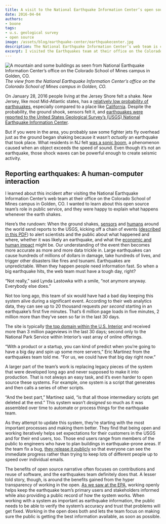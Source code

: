 ```yaml
---
title: A visit to the National Earthquake Information Center’s open source team
date: 2016-04-04
authors:
- boone
tags:
- u.s. geological survey
- open source
image: /assets/blog/earthquake-center/earthquakecenter.jpg
description: The National Earthquake Information Center’s web team is committed to open source. By building in the open, they ensure the public gets information about seismic activity within minutes of the ground starting to shake.
excerpt: I visited the Earthquakes team at their office on the Colorado School of Mines campus in Golden, CO, to learn about this open source team’s role in public service.
---
```


![A mountain and some buildings as seen from National Earthquake Information Center’s office on the Colorado School of Mines campus in Golden, CO.]({{site.baseurl}}/assets/blog/earthquake-center/earthquakecenter.jpg)
*The view from the National Earthquake Information Center’s office on the Colorado School of Mines campus in Golden, CO.*

On January 28, 2016 people living at the Jersey Shore felt a shake. New
Jersey, like most Mid-Atlantic states, has a [relatively low
probability of
earthquakes](http://earthquake.usgs.gov/earthquakes/states/new_jersey/hazards.php),
especially compared to a place like
[California](http://earthquake.usgs.gov/earthquakes/states/california/hazards.php).
Despite the probability, the ground shook, sensors felt it, and
[earthquakes were reported to the United States Geological Survey’s
(USGS) National Earthquake Information
Center](http://earthquake.usgs.gov/earthquakes/eventpage/us20004vbk#general_region).

But if you were in the area, you probably saw some fighter jets fly
overhead just as the ground began shaking because it wasn’t *actually*
an earthquake that took place. What residents in NJ felt [was a sonic
boom](http://www.nj.com/news/index.ssf/2016/01/shaking_in_nj_was_likely_a_sonic_boom_usgs_says.html),
a phenomenon caused when an object exceeds the speed of sound. Even
though it’s not an earthquake, those shock waves can be powerful enough
to create seismic activity.

Reporting earthquakes: A human-computer interaction
---------------------------------------------------

I learned about this incident after visiting the National Earthquake
Information Center’s web team at their office on the Colorado School of
Mines campus in Golden, CO. I wanted to learn about this open source
team’s role in public service, and they were happy to explain what
happens whenever the earth shakes.

Here’s the rundown: When the ground shakes,
[sensors](http://earthquake.usgs.gov/monitoring/?source=sitenav) and
[humans](http://earthquake.usgs.gov/data/dyfi/) around the world send
reports to the USGS, kicking off a chain of events ([described in this
PDF](http://pubs.usgs.gov/of/2015/1120/ofr20151120.pdf)) to alert
scientists and the public about what happened and where, whether it was
likely an earthquake, and what the [economic and human
impact](http://earthquake.usgs.gov/earthquakes/eventpage/us20004y6h#impact_pager)
might be. Our understanding of the event then becomes more accurate as
more and more data trickle in. Large earthquakes can cause hundreds of
millions of dollars in damage, take hundreds of lives, and trigger other
disasters like fires and tsunami. Earthquakes are unpredictable. When
they happen people need information fast. So when a big earthquake hits,
the web team must have a tough day, right?

“Not really,” said Lynda Lastowka with a smile, “not anymore anyway.
Everybody else does.”

Not too long ago, this team of six would have had a bad day keeping this
system alive during a significant event. According to their web
analytics data, they can see up to 20 thousand requests *per second*
starting in an earthquake’s first five minutes. That’s 6 million page
loads in five minutes, 2 million more than they’ve seen so far in the
last 30 days.

The site is typically [the top domain within the U.S.
Interior](https://analytics.usa.gov/interior/) and received more than 3
million pageviews in the last 30 days; second only to the National Park
Service within Interior’s vast array of online offerings.

“With a product or a startup, you can kind of predict when you’re going
to have a big day and spin up some more servers,” Eric Martinez from the
earthquakes team told me. “For us, we could have that big day right
now.”

A larger part of the team’s work is replacing legacy pieces of the
system that were developed long ago and never supposed to make it into
production. That is not always an easy task, and it’s even harder to
open source these systems. For example, one system is a script that
generates and then calls a series of other scripts.

“And the best part,” Martinez said, “is that all those intermediary
scripts get deleted at the end.” This system wasn’t *designed* so much
as it was assembled over time to automate or process things for the
earthquake team.

As they attempt to update this system, they’re starting with the most
important processes and making them better. They find that being open
and working iteratively helps set expectations for their customers in
the USGS and for their end users, too. Those end users range from
members of the public to engineers who have to plan buildings in
earthquake-prone areas. If the team fix a bug, [they release it
publicly](https://github.com/usgs/earthquake-eventpages/releases) so
that everyone can see the immediate progress rather than trying to keep
lots of different people up to speed over individual emails.

The benefits of open source narrative often focuses on contributions and
reuse of software, and the earthquakes team definitely does that. A
lesser told story, though, is around the benefits gained from the hyper
transparency of working in the open. [As we saw at the
EPA](https://18f.gsa.gov/2015/12/07/what-exactly-do-we-even-do-all-day/),
working openly helps keep the earthquake team’s primary users and
stakeholders informed while also providing a public record of how the
system works. When working with a system as important as earthquake
information, the public needs to be able to verify the system’s accuracy
and trust that problems will get fixed. Working in the open does both
and lets the team focus on making sure the public is getting the best
information available, as soon as possible.
